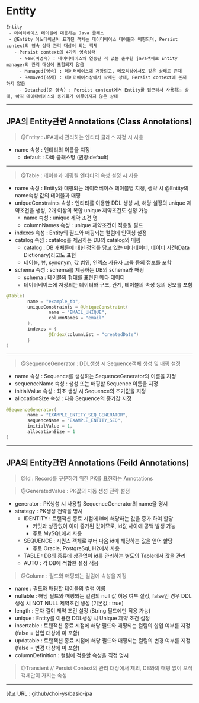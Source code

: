 Entity
===
```
Entity
 - 데이터베이스 테이블에 대응하는 Java 클래스
 - @Entity 어노테이션이 표기된 객체는 데이터베이스 테이블과 매핑되며, Persist context의 영속 상태 관리 대상이 되는 객체
   - Persist context의 4가지 영속상태
     - New(비영속) : 데이터베이스와 연동된 적 없는 순수한 java객체로 Entity manager의 관리 대상에 포함되지 않음
     - Managed(영속) : 데이터베이스에 저장되고, 메모리상에서도 같은 상태로 존재
     - Removed(삭제) : 데이터베이스상에서 삭제된 상태, Persist context에 존재 하지 않음 
     - Detached(준 영속) : Persist context에서 Entity를 접근해서 사용하는 상태, 아직 데이터베이스와 동기화가 이루어지지 않은 상태
```
---
## JPA의 Entity관련 Annotations (Class Annotations)
> @Entity : JPA에서 관리하는 엔티티 클래스 지정 시 사용 
- name 속성 : 엔티티의 이름을 지정
  - default : 자바 클래스명 (권장:default)

---
> @Table : 테이블과 매핑될 엔티티의 속성 설정 시 사용
 - name 속성 : Entity와 매핑되는 데이터베이스 테이블명 지정, 생략 시 @Entity의 name속성 값의 테이블과 매핑
 - uniqueConstraints 속성 : 엔티티를 이용한 DDL 생성 시, 해당 설정의 unique 제약조건을 생성, 2개 이상의 복합 unique 제약조건도 설정 가능
   - name 속성 : unique 제약 조건 명
   - columnNames 속성 : unique 제약조건이 적용될 필드
 - indexes 속성 : Entity의 필드와 매핑되는 컬럼에 인덱싱 설정
 - catalog 속성 : catalog를 제공하는 DB의 catalog와 매핑
   - catalog : DB 개체들에 대한 정의를 담고 있는 메타데이터, 데이터 사전(Data Dictionary)라고도 표현
   - 테이블, 뷰, synonym, 값 범위, 인덱스 사용자 그룹 등의 정보를 포함
 - schema 속성 : schema를 제공하는 DB의 schema와 매핑
   - schema : 테이블의 형태를 표현한 메타 데이터
   - 데이터베이스에 저장되는 데이터와 구조, 관계, 테이블의 속성 등의 정보를 포함

```java
@Table(
        name = "example_tb",
        uniqueConstraints = @UniqueConstraint(
                name = "EMAIL_UNIQUE",
                columnNames = "email"
        ),
        indexes = {
                @Index(columnList = "createdDate")
        }
)
```

---
> @SequenceGenerator : DDL생성 시 Sequence객체 생성 및 매핑 설정
 - name 속성 : Sequence를 생성하는 SequenceGenerator의 이름을 지정
 - sequenceName 속성 : 생성 또는 매핑할 Sequence 이름을 지정
 - initialValue 속성 : 최초 생성 시 Sequence의 초기값을 지정
 - allocationSize 속성 : 다음 Sequence의 증가값 지정
```java
@SequenceGenerator(
        name = "EXAMPLE_ENTITY_SEQ_GENERATOR",
        sequenceName = "EXAMPLE_ENTITY_SEQ",
        initialValue = 1,
        allocationSize = 1
)
```
---
## JPA의 Entity관련 Annotations (Feild Annotations)
> @Id : Record를 구분하기 위한 PK를 표현하는 Annotations

> @GeneratedValue : PK값의 자동 생성 전략 설정
 - generator : PK생성 시 사용할 SequenceGenerator의 name을 명시
 - strategy : PK생성 전략을 명시
   - IDENTITY : 트랜잭션 종료 시점에 id에 해당하는 값을 증가 하여 할당
     - 커밋과 상관없이 이미 증가된 값이므로, id값 사이에 공백 발생 가능
     - 주로 MySQL에서 사용
   - SEQUENCE : 시퀀스 객체로 부터 다음 id에 해당하는 값을 얻어 할당
     - 주로 Oracle, PostgreSql, H2에서 사용
   - TABLE : DB의 종류에 상관없이 id를 관리하는 별도의 Table에서 값을 관리
   - AUTO : 각 DB에 적합한 설정 적용

> @Column : 필드와 매핑되는 컬럼에 속성을 지정
 - name : 필드와 매핑할 테이블의 컬럼 이름
 - nullable : 해당 필드와 매핑되는 컬럼의 null 값 허용 여부 설정, false인 경우 DDL 생성 시 NOT NULL 제약조건 생성 (기본값 : true) 
 - length : 문자 길이 제약 조건 설정 (String 필드에만 적용 가능)
 - unique : Entity를 이용한 DDL생성 시 Unique 제약 조건 설정
 - insertable : 트랜잭션 종료 시점에 해당 필드와 매핑되는 컬럼의 삽입 여부를 지정(false = 삽입 대상에 미 포함)
 - updatable : 트랜잭션 종료 시점에 해당 필드와 매핑되는 컬럼의 변경 여부를 지정(false = 변경 대상에 미 포함)
 - columnDefinition : 컬럼에 적용할 속성을 직접 명시
 
> @Transient // Persist Context의 관리 대상에서 제외, DB와의 매핑 없이 오직 객체만이 가지는 속성

---
참고 URL : [github/choi-ys/basic-jpa](https://github.com/choi-ys/Basic_JPA/blob/master/src/main/java/basic/ch05_entity_mapping/domain/entity/ExampleEntity.java)